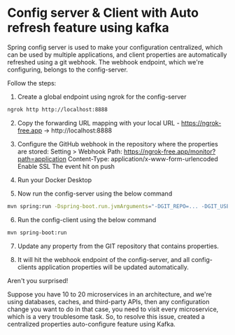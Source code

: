 # Config server & Client with Auto refresh feature using kafka
Spring config server is used to make your configuration centralized, which can be used by multiple applications, and client properties are automatically refreshed using a git webhook. The webhook endpoint, which we're configuring, belongs to the config-server.

Follow the steps:

1. Create a global endpoint using ngrok for the config-server
```sh
ngrok http http://localhost:8888
```

2. Copy the forwarding URL mapping with your local URL - https://ngrok-free.app -> http://localhost:8888

3. Configure the GitHub webhook in the repository where the properties are stored:
   Setting > Webhook
     Path: https://ngrok-free.app/monitor?path=application
     Content-Type: application/x-www-form-urlencoded
     Enable SSL
     The event hit on push

4. Run your Docker Desktop

5. Now run the config-server using the below command
```sh
mvn spring:run -Dspring-boot.run.jvmArguments="-DGIT_REPO=... -DGIT_USERNAME=... -DGIT_PASSWORD=..."
```

6. Run the config-client using the below command
```sh
mvn spring-boot:run
```

7. Update any property from the GIT repository that contains properties.

8. It will hit the webhook endpoint of the config-server, and all config-clients application properties will be updated automatically.

Aren't you surprised!

Suppose you have 10 to 20 microservices in an architecture, and we're using databases, caches, and third-party APIs, then any configuration change you want to do in that case, you need to visit every microservice, which is a very troublesome task. So, to resolve this issue, created a centralized properties auto-configure feature using Kafka.  
   


 
